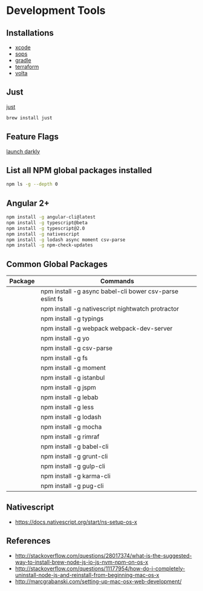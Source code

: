 # Development Tools

## Installations

- [xcode](./xcode.md)
- [sops](./sops.md)
- [gradle](./gradle.md)
- [terraform](./terraform.md)
- [volta](./volta.md)

## Just

[just](https://just.io)

```bash
brew install just
```

## Feature Flags

[launch darkly](https://launchdarkly.com)

## List all NPM global packages installed

```bash
npm ls -g --depth 0
```

## Angular 2+

```bash
npm install -g angular-cli@latest
npm install -g typescript@beta
npm install -g typescript@2.0
npm install -g nativescript
npm install -g lodash async moment csv-parse
npm install -g npm-check-updates
```

## Common Global Packages

| Package | Commands                                                 |
| ------- | -------------------------------------------------------- |
|         | npm install -g async babel-cli bower csv-parse eslint fs |
|         | npm install -g nativescript nightwatch protractor        |
|         | npm install -g typings                                   |
|         | npm install -g webpack webpack-dev-server                |
|         | npm install -g yo                                        |
|         | npm install -g csv-parse                                 |
|         | npm install -g fs                                        |
|         | npm install -g moment                                    |
|         | npm install -g istanbul                                  |
|         | npm install -g jspm                                      |
|         | npm install -g lebab                                     |
|         | npm install -g less                                      |
|         | npm install -g lodash                                    |
|         | npm install -g mocha                                     |
|         | npm install -g rimraf                                    |
|         | npm install -g babel-cli                                 |
|         | npm install -g grunt-cli                                 |
|         | npm install -g gulp-cli                                  |
|         | npm install -g karma-cli                                 |
|         | npm install -g pug-cli                                   |

## Nativescript

- <https://docs.nativescript.org/start/ns-setup-os-x>

## References

- <http://stackoverflow.com/questions/28017374/what-is-the-suggested-way-to-install-brew-node-js-io-js-nvm-npm-on-os-x>
- <http://stackoverflow.com/questions/11177954/how-do-i-completely-uninstall-node-js-and-reinstall-from-beginning-mac-os-x>
- <http://marcgrabanski.com/setting-up-mac-osx-web-development/>
